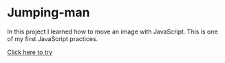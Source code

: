 ﻿# Jumping-man

In this project I learned how to move an image with JavaScript. This is one of my first JavaScript practices.

[Click here to try](https://vogelsara.github.io/Jumping-man/.)
